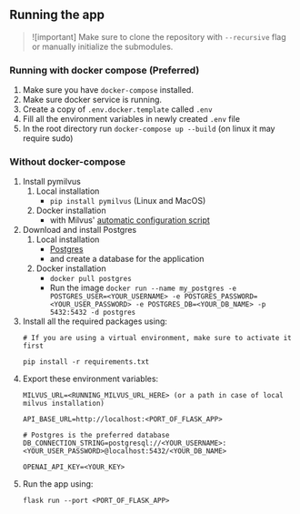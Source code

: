 ## Running the app

>![important]
> Make sure to clone the repository with ```--recursive``` flag or manually initialize the submodules.

### Running with docker compose (Preferred)

1. Make sure you have ```docker-compose``` installed.
2. Make sure docker service is running.
3. Create a copy of ```.env.docker.template``` called ```.env```
4. Fill all the environment variables in newly created ```.env``` file
5. In the root directory run ```docker-compose up --build``` (on linux it may require sudo)

### Without docker-compose


1. Install pymilvus
    1. Local installation  
       - ```pip install pymilvus``` (Linux and MacOS)
    2. Docker installation 
       - with Milvus' [automatic configuration script](https://milvus.io/docs/install_standalone-docker-compose.md)
2. Download and install Postgres
    1. Local installation  
       - [Postgres](https://www.postgresql.org/download/)
       - and create a database for the application
    2. Docker installation
       - ```docker pull postgres```
       - Run the image ```docker run --name my_postgres -e POSTGRES_USER=<YOUR_USERNAME> -e POSTGRES_PASSWORD=<YOUR_USER_PASSWORD> -e POSTGRES_DB=<YOUR_DB_NAME> -p 5432:5432 -d postgres```
3. Install all the required packages using: 
    ```
    # If you are using a virtual environment, make sure to activate it first

    pip install -r requirements.txt
    ```
4. Export these environment variables:
    ```
    MILVUS_URL=<RUNNING_MILVUS_URL_HERE> (or a path in case of local milvus installation)
    
    API_BASE_URL=http://localhost:<PORT_OF_FLASK_APP>
    
    # Postgres is the preferred database
    DB_CONNECTION_STRING=postgresql://<YOUR_USERNAME>:<YOUR_USER_PASSWORD>@localhost:5432/<YOUR_DB_NAME>
    
    OPENAI_API_KEY=<YOUR_KEY>
    ```
5. Run the app using:
    ```
   flask run --port <PORT_OF_FLASK_APP>
    ```
